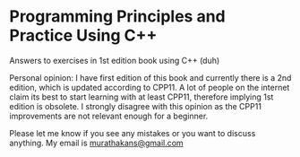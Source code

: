 # Programming Principles and Practice Using C++

Answers to exercises in 1st edition book using C++ (duh)

Personal opinion: I have first edition of this book and currently there is a 2nd edition, which is updated according to CPP11. A lot of people on the internet claim its best to start learning with at least CPP11, therefore implying 1st edition is obsolete. I strongly disagree with this opinion as the CPP11 improvements are not relevant enough for a beginner.

Please let me know if you see any mistakes or you want to discuss anything. My email is murathakans@gmail.com
